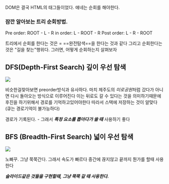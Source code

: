 DOM은 결국 HTML의 태그들이었다.
얘네는 순회를 해야한다. 

### 잠깐 알아보는 트리 순회방법.

Pre order: ROOT - L - R 
in order: L - ROOT - R
Post order: L - R - ROOT



트리에서 순회를 한다는 것은 =  ==완전탐색==을 한다는 것과 같다
그리고 순회한다는 것은 "길을 찾는"행위다.
그러면, 어떻게 순회하는지 살펴보자



## DFS(Depth-First Search) 깊이 우선 탐색

![](https://i.imgur.com/DGo3Hl6.png)

비슷한걸찾아보면 preorder방식과 유사하다.
마치 제주도의 *미로공원*처럼 갔다가 아니면 다시 돌아오는 방식으로 이루어진다
이는 뒤로도 갈 수 있다는 것을 의미하기때문에 후진을 하기위해서 경로를 기억하고있어야한다
따라서 스택에 저장하는 것이 알맞다
(큐는 경로기억이 불가능하다)

경로가 기록된다. - 그래서 ***특정 요소를 뽑아다가 쓸 때*** 사용하기 좋다


## BFS (Breadth-First Search) 넓이 우선 탐색

![](https://i.imgur.com/o9FkhvQ.png)

노빠꾸. 그냥 쭉쭉간다. 그래서 속도가 빠르다
중간에 끊지않고 끝까지 뭔가를 할때 사용한다

***슬라이드같은 것들을 구현할때, 그냥 쭉쭉 갈 때 사용한다.***

